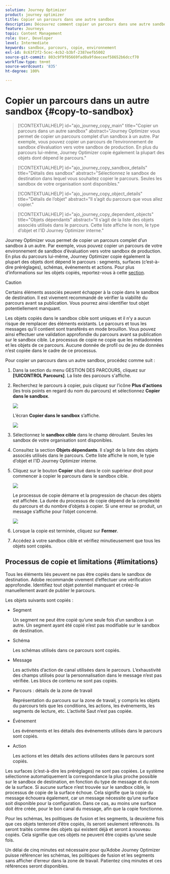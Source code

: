 ```yaml
---
solution: Journey Optimizer
product: journey optimizer
title: Copier un parcours dans une autre sandbox
description: Découvrez comment copier un parcours dans une autre sandbox
feature: Journeys
topic: Content Management
role: User, Developer
level: Intermediate
keywords: sandbox, parcours, copie, environnement
exl-id: 8c63f2f2-5cec-4cb2-b3bf-2387eefb5002
source-git-commit: 803c9f9f05669fad0a9fdeeceef58652b6dccf70
workflow-type: tm+mt
source-wordcount: '835'
ht-degree: 100%

---
```


# Copier un parcours dans un autre sandbox {#copy-to-sandbox}

>[!CONTEXTUALHELP]
>id="ajo_journey_copy_main"
>title="Copier un parcours dans un autre sandbox"
>abstract="Journey Optimizer vous permet de copier un parcours complet d’un sandbox à un autre. Par exemple, vous pouvez copier un parcours de l’environnement de sandbox d’évaluation vers votre sandbox de production. En plus du parcours lui-même, Journey Optimizer copie également la plupart des objets dont dépend le parcours."

>[!CONTEXTUALHELP]
>id="ajo_journey_copy_sandbox_details"
>title="Détails des sandbox"
>abstract="Sélectionnez le sandbox de destination dans lequel vous souhaitez copier le parcours. Seules les sandbox de votre organisation sont disponibles."

>[!CONTEXTUALHELP]
>id="ajo_journey_copy_object_details"
>title="Détails de l’objet"
>abstract="Il s’agit du parcours que vous allez copier."

>[!CONTEXTUALHELP]
>id="ajo_journey_copy_dependent_objects"
>title="Objets dépendants"
>abstract="Il s’agit de la liste des objets associés utilisés dans le parcours. Cette liste affiche le nom, le type d’objet et l’ID Journey Optimizer interne."

Journey Optimizer vous permet de copier un parcours complet d’un sandbox à un autre. Par exemple, vous pouvez copier un parcours de votre environnement de sandbox d’évaluation vers votre sandbox de production. En plus du parcours lui-même, Journey Optimizer copie également la plupart des objets dont dépend le parcours : segments, surfaces (c’est-à-dire préréglages), schémas, événements et actions. Pour plus d’informations sur les objets copiés, reportez-vous à cette [section](#limitations).

>[!CAUTION]
>
>Certains éléments associés peuvent échapper à la copie dans le sandbox de destination. Il est vivement recommandé de vérifier la viabilité du parcours avant sa publication. Vous pourrez ainsi identifier tout objet potentiellement manquant.

Les objets copiés dans le sandbox cible sont uniques et il n’y a aucun risque de remplacer des éléments existants. Le parcours et tous les messages qu’il contient sont transférés en mode brouillon. Vous pouvez ainsi effectuer une validation approfondie du parcours avant sa publication sur le sandbox cible. Le processus de copie ne copie que les métadonnées et les objets de ce parcours. Aucune donnée de profil ou de jeu de données n’est copiée dans le cadre de ce processus.

Pour copier un parcours dans un autre sandbox, procédez comme suit :

1. Dans la section du menu GESTION DES PARCOURS, cliquez sur **[!UICONTROL Parcours]**. La liste des parcours s&#39;affiche.

2. Recherchez le parcours à copier, puis cliquez sur l’icône **Plus d’actions** (les trois points en regard du nom du parcours) et sélectionnez **Copier dans le sandbox**.

   ![](assets/copy-sandbox1.png)

   L’écran **Copier dans le sandbox** s’affiche.

   ![](assets/copy-sandbox2.png)

3. Sélectionnez le **sandbox cible** dans le champ déroulant. Seules les sandbox de votre organisation sont disponibles.

4. Consultez la section **Objets dépendants**. Il s’agit de la liste des objets associés utilisés dans le parcours. Cette liste affiche le nom, le type d’objet et l’ID Journey Optimizer interne.

5. Cliquez sur le bouton **Copier** situé dans le coin supérieur droit pour commencer à copier le parcours dans le sandbox cible.

   ![](assets/copy-sandbox3.png)

   Le processus de copie démarre et la progression de chacun des objets est affichée. La durée du processus de copie dépend de la complexité du parcours et du nombre d’objets à copier. Si une erreur se produit, un message s’affiche pour l’objet concerné.

   ![](assets/copy-sandbox4.png)

6. Lorsque la copie est terminée, cliquez sur **Fermer**.

7. Accédez à votre sandbox cible et vérifiez minutieusement que tous les objets sont copiés.

## Processus de copie et limitations {#limitations}

Tous les éléments liés peuvent ne pas être copiés dans le sandbox de destination. Adobe recommande vivement d’effectuer une vérification approfondie. Identifiez tout objet potentiel manquant et créez-le manuellement avant de publier le parcours.

Les objets suivants sont copiés :

* Segment

   Un segment ne peut être copié qu’une seule fois d’un sandbox à un autre. Un segment ayant été copié n’est pas modifiable sur le sandbox de destination.

* Schéma

   Les schémas utilisés dans ce parcours sont copiés.

* Message

   Les activités d’action de canal utilisées dans le parcours. L’exhaustivité des champs utilisés pour la personnalisation dans le message n’est pas vérifiée. Les blocs de contenu ne sont pas copiés.

* Parcours : détails de la zone de travail

   Représentation du parcours sur la zone de travail, y compris les objets du parcours tels que les conditions, les actions, les événements, les segments de lecture, etc. L’activité Saut n’est pas copiée.

* Événement

   Les événements et les détails des événements utilisés dans le parcours sont copiés.

* Action

   Les actions et les détails des actions utilisées dans le parcours sont copiés.

Les surfaces (c’est-à-dire les préréglages) ne sont pas copiées. Le système sélectionne automatiquement la correspondance la plus proche possible sur le sandbox de destination, en fonction du type de message et du nom de la surface. Si aucune surface n’est trouvée sur le sandbox cible, le processus de copie de la surface échoue. Cela signifie que la copie du message échouera également, car un message nécessite qu’une surface soit disponible pour la configuration. Dans ce cas, au moins une surface doit être créée, pour le bon canal du message, afin que la copie fonctionne.

Pour les schémas, les politiques de fusion et les segments, la deuxième fois que ces objets tenteront d’être copiés, ils seront seulement référencés. Ils seront traités comme des objets qui existent déjà et seront à nouveau copiés. Cela signifie que ces objets ne peuvent être copiés qu’une seule fois.

Un délai de cinq minutes est nécessaire pour qu’Adobe Journey Optimizer puisse référencer les schémas, les politiques de fusion et les segments sans afficher d’erreur dans la zone de travail. Patientez cinq minutes et ces références seront disponibles.
